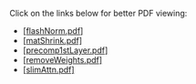 Click on the links below for better PDF viewing:
- [[flashNorm.pdf]](https://docs.google.com/viewer?url=https://raw.githubusercontent.com/OpenMachine-ai/transformer-tricks/refs/heads/main/doc/flashNorm.pdf)
- [[matShrink.pdf]](https://docs.google.com/viewer?url=https://raw.githubusercontent.com/OpenMachine-ai/transformer-tricks/refs/heads/main/doc/matShrink.pdf)
- [[precomp1stLayer.pdf]](https://docs.google.com/viewer?url=https://raw.githubusercontent.com/OpenMachine-ai/transformer-tricks/refs/heads/main/doc/precomp1stLayer.pdf)
- [[removeWeights.pdf]](https://docs.google.com/viewer?url=https://raw.githubusercontent.com/OpenMachine-ai/transformer-tricks/refs/heads/main/doc/removeWeights.pdf)
- [[slimAttn.pdf]](https://docs.google.com/viewer?url=https://raw.githubusercontent.com/OpenMachine-ai/transformer-tricks/refs/heads/main/doc/slimAttn.pdf)
